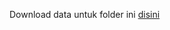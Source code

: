 Download data untuk folder ini [disini](https://drive.google.com/drive/folders/1uXJnnhZ0dnY8ClWDP34huaglOLp02juX?usp=sharing)